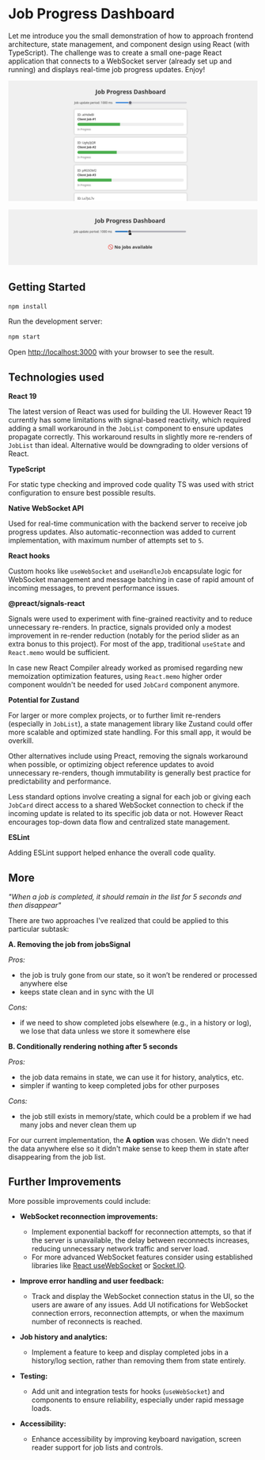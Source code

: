 # Job Progress Dashboard

Let me introduce you the small demonstration of how to approach frontend architecture, state management, and component design using React (with TypeScript). The challenge was to create a small one-page React application that connects to a WebSocket server (already set up and running) and displays real-time job progress updates. Enjoy!

![Job Progress Dashboard](./public/dashboard-jobs.png)

![Empty Job Progress Dashboard](./public/dashboard-empty.png)

## Getting Started

```bash
npm install
```

Run the development server:

```bash
npm start
```

Open [http://localhost:3000](http://localhost:3000) with your browser to see the result.

## Technologies used

**React 19**

The latest version of React was used for building the UI. However React 19 currently has some limitations with signal-based reactivity, which required adding a small workaround in the `JobList` component to ensure updates propagate correctly. This workaround results in slightly more re-renders of `JobList` than ideal. Alternative would be downgrading to older versions of React.

**TypeScript**

For static type checking and improved code quality TS was used with strict configuration to ensure best possible results.

**Native WebSocket API**

Used for real-time communication with the backend server to receive job progress updates. Also automatic-reconnection was added to current implementation, with maximum number of attempts set to `5`.

**React hooks**

Custom hooks like `useWebSocket` and `useHandleJob` encapsulate logic for WebSocket management and message batching in case of rapid amount of incoming messages, to prevent performance issues.

**@preact/signals-react**

Signals were used to experiment with fine-grained reactivity and to reduce unnecessary re-renders. In practice, signals provided only a modest improvement in re-render reduction (notably for the period slider as an extra bonus to this project). For most of the app, traditional `useState` and `React.memo` would be sufficient.

In case new React Compiler already worked as promised regarding new memoization optimization features, using `React.memo` higher order component wouldn't be needed for used `JobCard` component anymore.

**Potential for Zustand**

For larger or more complex projects, or to further limit re-renders (especially in `JobList`), a state management library like Zustand could offer more scalable and optimized state handling. For this small app, it would be overkill.

Other alternatives include using Preact, removing the signals workaround when possible, or optimizing object reference updates to avoid unnecessary re-renders, though immutability is generally best practice for predictability and performance.

Less standard options involve creating a signal for each job or giving each `JobCard` direct access to a shared WebSocket connection to check if the incoming update is related to its specific job data or not. However React encourages top-down data flow and centralized state management.

**ESLint**

Adding ESLint support helped enhance the overall code quality.

## More

_"When a job is completed, it should remain in the list for 5 seconds and then disappear"_

There are two approaches I've realized that could be applied to this particular subtask:

**A. Removing the job from jobsSignal**

_Pros:_

- the job is truly gone from our state, so it won’t be rendered or processed anywhere else
- keeps state clean and in sync with the UI

_Cons:_

- if we need to show completed jobs elsewhere (e.g., in a history or log), we lose that data unless we store it somewhere else

**B. Conditionally rendering nothing after 5 seconds**

_Pros:_

- the job data remains in state, we can use it for history, analytics, etc.
- simpler if wanting to keep completed jobs for other purposes

_Cons:_

- the job still exists in memory/state, which could be a problem if we had many jobs and never clean them up

For our current implementation, the **A option** was chosen. We didn't need the data anywhere else so it didn't make sense to keep them in state after disappearing from the job list.

## Further Improvements

More possible improvements could include:

- **WebSocket reconnection improvements:**

  - Implement exponential backoff for reconnection attempts, so that if the server is unavailable, the delay between reconnects increases, reducing unnecessary network traffic and server load.
  - For more advanced WebSocket features consider using established libraries like [React useWebSocket](https://github.com/robtaussig/react-use-websocket) or [Socket.IO](https://socket.io/).

- **Improve error handling and user feedback:**

  - Track and display the WebSocket connection status in the UI, so the users are aware of any issues. Add UI notifications for WebSocket connection errors, reconnection attempts, or when the maximum number of reconnects is reached.

- **Job history and analytics:**

  - Implement a feature to keep and display completed jobs in a history/log section, rather than removing them from state entirely.

- **Testing:**

  - Add unit and integration tests for hooks (`useWebSocket`) and components to ensure reliability, especially under rapid message loads.

- **Accessibility:**
  - Enhance accessibility by improving keyboard navigation, screen reader support for job lists and controls.
